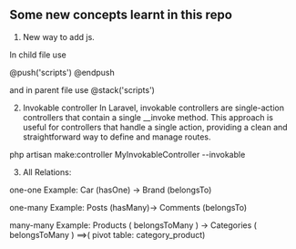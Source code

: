 
## Some new concepts learnt in this repo

1) New way to add js.

In child file use 

@push('scripts')
@endpush

and in parent file use 
@stack('scripts')

2) Invokable controller
In Laravel, invokable controllers are single-action controllers that contain a single __invoke method. This approach is useful for controllers that handle a single action, providing a clean and straightforward way to define and manage routes.

php artisan make:controller MyInvokableController --invokable

3) All Relations:

one-one
Example: Car (hasOne) -> Brand (belongsTo)

one-many
Example: Posts (hasMany)-> Comments (belongsTo)

many-many
Example: Products ( belongsToMany ) -> Categories ( belongsToMany ) ==>( pivot table: category_product)